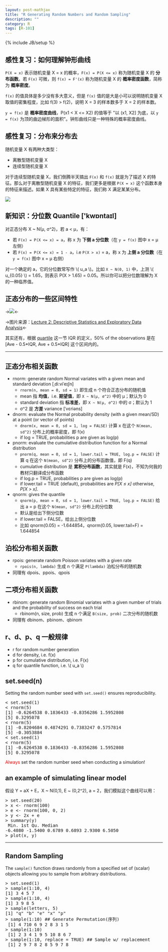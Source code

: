 ```yaml
---
layout: post-mathjax
title: "R Generating Random Numbers and Random Sampling"
description: ""
category: R
tags: [R-101]
---
```

{% include JB/setup %}

## 感性复习：如何理解钟形曲线

`P(X = x)` 表示随机变量 X = x 的概率，`F(x) = P(X <= x)` 称为随机变量 X 的 **分布函数**。若 `F(x)` 可微，则 `f(x) = F'(x)` 称为随机变量 X 的 **概率密度函数**，简称为 **概率密度**。

`f(x)` 的值具体是多少没有多大意义，但是 `f(x)` 值的是大是小可以说明随机变量 X 取值的密集程度，比如 f(3) > f(2)，说明 X = 3 的样本数多于 X = 2 的样本数。

`y = f(x)` 是 **概率密度曲线**，P(x1 < X <= X2) 的值等于 "以 (x1, X2] 为底，以 `y = f(x)` 为顶的曲边梯形的面积"。钟形曲线只是一种特殊的概率密度曲线。

## 感性复习：分布来分布去

随机变量 X 有两种大类型：

* 离散型随机变量 X
* 连续型随机变量 X

对于连续型随机变量 X，我们倒腾半天搞出 `F(x)` 和 `f(x)` 就是为了描述 X 的特征。那么对于离散型随机变量 X 的特征，我们更多是根据 `P(X = x)` 这个函数本身的特征来描述。如果 X 具有某些特定的特征，我们称 X 满足某某分布。

![](https://vgjqyw.bn1.livefilestore.com/y2pBLvG_pmMWFOcYvM1sWr8MiYyxImPTXyinYyIJ-9760jJ0Z2giIpGff6VL9fezu2WAO85HVhbF7nweCCcrVUT5NZPQKJq2_BidYfNqGXOtAM/%E9%9A%8F%E6%9C%BA%E5%8F%98%E9%87%8F%20X.jpg?psid=1)

## 新知识：分位数 Quantile ['kwɒntaɪl]

对正态分布 X ~ N(μ, σ^2)，若 a < μ，有：

* 若 `F(x) = P(X <= x) = a`，称 x 为 **下侧 a 分位数**（在 `y = f(x)` 图中 x = μ 左侧）
* 若 `F(x) = P(X <= x) = 1 - a`，i.e `P(X > x)` = a，称 x 为 **上侧 a 分位数**（在 `y = f(x)` 图中 x = μ 右侧）

对一个确定的 a，它的分位数常写作 \\( u_a \\)。比如 `X ~ N(0, 1)` 中，上测 \\( u_{0.05} \\) = 1.65，则表示 P(X > 1.65) = 0.05。所以你可以把分位数理解为 X 的一种临界值。

## 正态分布的一些区间特性

->![](https://vgjqyw.bn1304.livefilestore.com/y2p3lLUJ707PJF_Ws-NdcGYNNIojGgM8tAVN31zQTABkvuGaIz5YpvhszJ1YMRCEdhJv1HW3Le8FQSsauEWCnxqq4-GRbzWdb0QuMLJ6I5OT0I/%E6%AD%A3%E6%80%81%E5%88%86%E5%B8%83%E7%9A%84%E5%8C%BA%E9%97%B4%E7%89%B9%E6%80%A7.png?psid=1)<-

->图片来源：[Lecture 2: Descriptive Statistics and Exploratory Data Analysis](http://www.gs.washington.edu/academics/courses/akey/56008/lecture/lecture2.pdf)<-

其实还有，根据 [quartile](http://erikyao.github.io/r/2014/08/02/r-getting-and-cleaning-data/#quartile) 这一节 IQR 的定义，50% of the observations 是在 [Ave - 0.5\*IQR, Ave + 0.5\*IQR] 这个区间内的。

-----

## 正态分布相关函数

* rnorm: generate random Normal variates with a given mean and standard deviation [ˌdi:viˈeɪʃn]
	* `rnorm(n, mean = 0, sd = 1)` 即生成 n 个符合正态分布的随机值
	* mean 指 **均值**，i.e. **期望值**，即 `X ~ N(μ, σ^2)` 中的 μ；默认为 0
	* standard deviation 指 **标准差**，即 `X ~ N(μ, σ^2)` 中的 σ；默认为 1
	* σ^2 是 **方差** variance [ˈvɛriəns]
* dnorm: evaluate the Normal probability density (with a given mean/SD) at a point (or vector of points)
	* `dnorm(x, mean = 0, sd = 1, log = FALSE)` 计算 x 在这个 `N(mean, sd^2)` 分布上的概率密度，即 f(x)
	* if log = TRUE, probabilities p are given as log(p)
* pnorm: evaluate the cumulative distribution function for a Normal distribution
	* `pnorm(q, mean = 0, sd = 1, lower.tail = TRUE, log.p = FALSE)` 计算 q 在这个 `N(mean, sd^2)` 分布上的分布函数值，即 F(q)
	* cumulative distribution 是 **累积分布函数**，其实就是 F(x)，不知为何我的教材只翻译成分布函数
	* if log.p = TRUE, probabilities p are given as log(p)
	* if lower.tail = TRUE (default), probabilities are _P[X ≤ x]_ otherwise, _P[X > x]_.
* qnorm: gives the quantile
	* `qnorm(p, mean = 0, sd = 1, lower.tail = TRUE, log.p = FALSE)` 给出 a = p 在这个 `N(mean, sd^2)` 分布上的分位数
	* 默认是给出下侧分位数
	* if lower.tail = FALSE，给出上侧分位数
	* 比如 qnorm(0.05) = -1.644854，qnorm(0.05, lower.tail=F) = 1.644854

## 泊松分布相关函数

* rpois: generate random Poisson variates with a given rate
	* `rpois(n, lambda)` 生成 n 个满足 `P(lambda)` 泊松分布的随机数
* 同理有 dpois、ppois、qpois

## 二项分布相关函数

* rbinom: generate random Binomial variates with a given number of trials and the probability of success on each trial
	* rbinom(n, size, prob) 生成 n 个满足 `B(size, prob)` 二次分布的随机数
* 同理有 dbinom、pbinom、qbinom

## r、d、p、q 一般规律

* r for random number generation
* d for density, i.e. f(x)
* p for cumulative distribution, i.e. F(x)
* q for quantile function, i.e. \\( u_a \\)

## set.seed(n)

Setting the random number seed with `set.seed()` ensures reproducibility.

<pre class="prettyprint linenums">
&lt; set.seed(1)
&lt; rnorm(5)
[1] -0.6264538 0.1836433 -0.8356286 1.5952808
[5] 0.3295078
&lt; rnorm(5)
[1] -0.8204684 0.4874291 0.7383247 0.5757814
[5] -0.3053884
&lt; set.seed(1)
&lt; rnorm(5)
[1] -0.6264538 0.1836433 -0.8356286 1.5952808
[5] 0.3295078
</pre>

<font color="red">Always</font> set the random number seed when conducting a simulation!

## an example of simulating linear model

假设 Y = aX + E，X ~ N(0,1), E ~ (0,2^2), a = 2，我们模拟这个曲线可以用：

<pre class="prettyprint linenums">
&gt; set.seed(20)
&gt; x &lt;- rnorm(100)
&gt; e &lt;- rnorm(100, 0, 2)
&gt; y &lt;- 2x + e
&gt; summary(y)
 Min. 1st Qu. Median
-6.4080 -1.5400 0.6789 0.6893 2.9300 6.5050
&gt; plot(x, y)
</pre>

-----

## Random Sampling

The `sample()` function draws randomly from a speciﬁed set of (scalar) objects allowing you to sample from arbitrary distributions.

<pre class="prettyprint linenums">
&gt; set.seed(1)
&gt; sample(1:10, 4)
[1] 3 4 5 7
&gt; sample(1:10, 4)
[1] 3 9 8 5
&gt; sample(letters, 5)
[1] "q" "b" "e" "x" "p"
&gt; sample(1:10) ## Generate Permutation(序列)
 [1] 4 710 6 9 2 8 3 1 5 
&gt; sample(1:10)
 [1] 2 3 4 1 9 5 10 8 6 7
&gt; sample(1:10, replace = TRUE) ## Sample w/ replacement
 [1] 2 9 7 8 2 8 5 9 7 8
</pre>